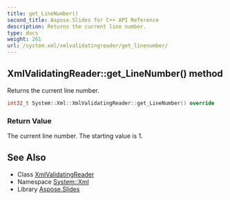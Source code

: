 ```yaml
---
title: get_LineNumber()
second_title: Aspose.Slides for C++ API Reference
description: Returns the current line number.
type: docs
weight: 261
url: /system.xml/xmlvalidatingreader/get_linenumber/
---
```

## XmlValidatingReader::get_LineNumber() method


Returns the current line number.

```cpp
int32_t System::Xml::XmlValidatingReader::get_LineNumber() override
```


### Return Value

The current line number. The starting value is 1.

## See Also

* Class [XmlValidatingReader](../)
* Namespace [System::Xml](../../)
* Library [Aspose.Slides](../../../)